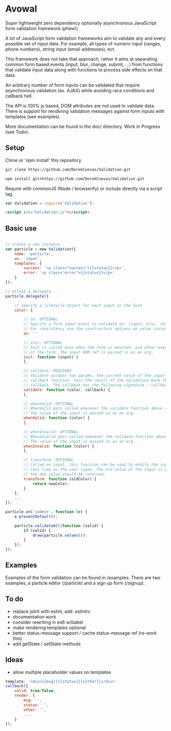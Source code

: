 # Avowal
Super lightweight zero dependency optionally asynchronous JavaScript form validation framework (phew!).

A lot of JavaScript form validation frameworks aim to validate any and every possible set of input data. For example, all types of numeric input (ranges, phone numbers), string input (email addresses), ect.

This framework does not take that approach, rather it aims at separating common form based events (input, blur, change, submit, ...) from functions that validate input data along with functions to process side effects on that data.

An arbitrary number of form inputs can be validated that require asynchronous validation (ex. AJAX) while avoiding race conditions and callback hell.

The API is 100% js based, DOM attributes are not used to validate data. There is support for rendering validation messages against form inputs with templates (see examples).

More documentation can be found in the doc/ directory. Work in Progress (see Todo).

## Setup
Clone or 'npm install' this repository.

```sh
git clone https://github.com/DerekCuevas/Validation.git
```

```sh
npm install git+https://github.com/DerekCuevas/Validation.git
```

Require with commonJS (Node / browserify) or include directly via a script tag.

```javascript
var Validation = require('Validation');
```

```html
<script src="Validation.js"></script>
```

## Basic use

```javascript

// create a new instance
var particle = new Validation({
    name: 'particle',
    on: 'input',
    templates: {
        success: '<p class="success">{{status}}</p>',
        error: '<p class="error">{{status}}</p>'
    }
});

// attach a delegate
particle.delegate({

    // specify a lifecycle object for each input in the form
    color: {

        // on: OPTIONAL
        // Specify a form input event to validate on. (input, blur, change, ...)
        // For consistency use the constructors options.on value instead.
        on: ''

        // init: OPTIONAL
        // Init is called once when the form is mounted, and after every reset
        // of the form. The input DOM ref is passed in as an arg.
        init: function (input) {
        },

        // validate: REQUIRED
        // Validate accepts two params, the current value of the input and a
        // callback function. Pass the result of the validation back through the
        // callback. The callback has the following signature - callback(valid, message)
        validate: function (color, callback) {
        },

        // whenValid: OPTIONAL
        // WhenValid gets called whenever the validate function above returns true.
        // The value of the input is passed in as an arg.
        whenValid: function (color) {
        },

        // whenInvalid: OPTIONAL
        // WhenInvalid gets called whenever the validate function above returns false.
        // The value of the input is passed in as an arg.
        whenInvalid: function (color) {
        },

        // transform: OPTIONAL
        // Called on input, this function can be used to modify the input
        // real time as the user types. The old value of the input is passed in as an arg.
        // the new value should be returned.
        transform: function (oldColor) {
            return newColor;
        }
    },
    ...
});

particle.on('submit', function (e) {
    e.preventDefault();

    particle.validateAll(function (valid) {
        if (valid) {
            draw(particle.values());
        }
    });
});
```

## Examples
Examples of the form validation can be found in /examples. There are two examples, a particle editor (/particle) and a sign up form (/signup).

## To do
- replace jslint with eslint, add .eslintrc
- documentation work
- consider rewriting in es6 w/babel
- make rendering templates optional
- better status-message support / cache status-message ref (re-work this)
- add getState / setState methods

## Ideas
- allow multiple placeholder values on templates

```javascript
template: '<div>{{msg}}{{status}}{{other}}</div>'
callback({
    valid: true/false,
    render: {
        msg: '',
        status: '',
        other: '',
        ...
    }
});
```
